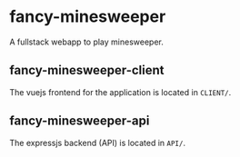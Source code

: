 # fancy-minesweeper

A fullstack webapp to play minesweeper.

## fancy-minesweeper-client

The vuejs frontend for the application is located in `CLIENT/`.

## fancy-minesweeper-api

The expressjs backend (API) is located in `API/`.

